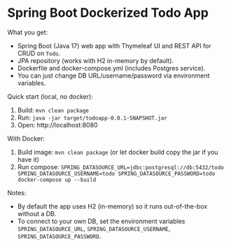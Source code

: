 # Spring Boot Dockerized Todo App

What you get:
- Spring Boot (Java 17) web app with Thymeleaf UI and REST API for CRUD on `Todo`.
- JPA repository (works with H2 in-memory by default).
- Dockerfile and docker-compose.yml (includes Postgres service).
- You can just change DB URL/username/password via environment variables.

Quick start (local, no docker):
1. Build: `mvn clean package`
2. Run: `java -jar target/todoapp-0.0.1-SNAPSHOT.jar`
3. Open: http://localhost:8080

With Docker:
1. Build image: `mvn clean package` (or let docker build copy the jar if you have it)
2. Run compose: `SPRING_DATASOURCE_URL=jdbc:postgresql://db:5432/todo SPRING_DATASOURCE_USERNAME=todo SPRING_DATASOURCE_PASSWORD=todo docker-compose up --build`

Notes:
- By default the app uses H2 (in-memory) so it runs out-of-the-box without a DB.
- To connect to your own DB, set the environment variables `SPRING_DATASOURCE_URL`, `SPRING_DATASOURCE_USERNAME`, `SPRING_DATASOURCE_PASSWORD`.
